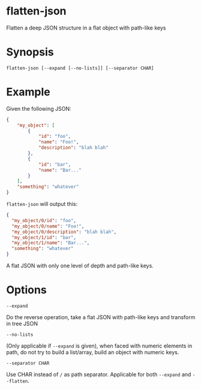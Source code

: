 # flatten-json

Flatten a deep JSON structure in a flat object with path-like keys

# Synopsis

	flatten-json [--expand [--no-lists]] [--separator CHAR]

# Example

Given the following JSON:

```json
{
    "my_object": [
        {
            "id": "foo",
            "name": "Foo!",
            "description": "blah blah"
        },
        {
            "id": "bar",
            "name": "Bar..."
        }
    ],
    "something": "whatever"
}
```

`flatten-json` will output this:

```json
{
  "my_object/0/id": "foo",
  "my_object/0/name": "Foo!",
  "my_object/0/description": "blah blah",
  "my_object/1/id": "bar",
  "my_object/1/name": "Bar...",
  "something": "whatever"
}
```

A flat JSON with only one level of depth and path-like keys.

# Options

	--expand

Do the reverse operation, take a flat JSON with path-like keys and transform in tree JSON

	--no-lists

(Only applicable if `--expand` is given), when faced with numeric elements in path, do not try to build a list/array, build an object with numeric keys.

	--separator CHAR

Use CHAR instead of `/` as path separator. Applicable for both `--expand` and `--flatten`.
